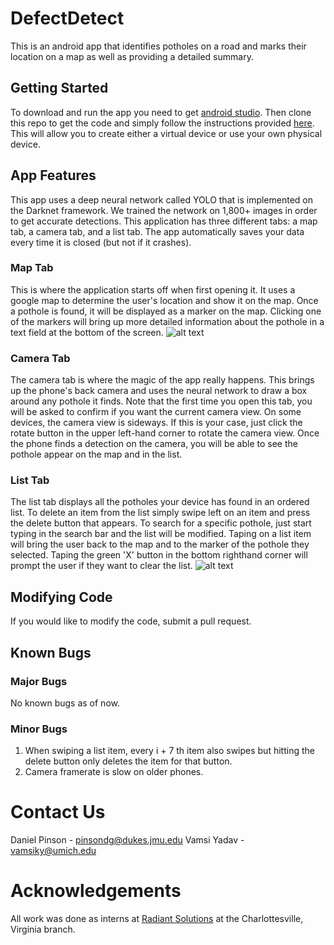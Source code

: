# DefectDetect
This is an android app that identifies potholes on a road and marks their location on a map as well as providing a detailed summary.

## Getting Started
To download and run the app you need to get [android studio](https://developer.android.com/studio/). Then clone this repo to get the code and simply follow the instructions provided [here](https://developer.android.com/training/basics/firstapp/running-app). This will allow you to create either a virtual device or use your own physical device.

## App Features
This app uses a deep neural network called YOLO that is implemented on the Darknet framework. We trained the network on 1,800+ images in order to get accurate detections. This application has three different tabs: a map tab, a camera tab, and a list tab. The app automatically saves your data every time it is closed (but not if it crashes).
### Map Tab
This is where the application starts off when first opening it. It uses a google map to determine the user's location and show it on the map. Once a pothole is found, it will be displayed as a marker on the map. Clicking one of the markers will bring up more detailed information about the pothole in a text field at the bottom of the screen.
![alt text](https://github.com/pinsondg/DefectDetect/blob/master/screenshots/Screenshot_1533579507.png)
### Camera Tab
The camera tab is where the magic of the app really happens. This brings up the phone's back camera and uses the neural network to draw a box around any pothole it finds. Note that the first time you open this tab, you will be asked to confirm if you want the current camera view. On some devices, the camera view is sideways. If this is your case, just click the rotate button in the upper left-hand corner to rotate the camera view. Once the phone finds a detection on the camera, you will be able to see the pothole appear on the map and in the list.
### List Tab
The list tab displays all the potholes your device has found in an ordered list. To delete an item from the list simply swipe left on an item and press the delete button that appears. To search for a specific pothole, just start typing in the search bar and the list will be modified. Taping on a list item will bring the user back to the map and to the marker of the pothole they selected. Taping the green 'X' button in the bottom righthand corner will prompt the user if they want to clear the list.
![alt text](https://github.com/pinsondg/DefectDetect/blob/master/screenshots/Screenshot_1533579541.png)

## Modifying Code
If you would like to modify the code, submit a pull request.

## Known Bugs
### Major Bugs
No known bugs as of now.

### Minor Bugs
1. When swiping a list item, every i + 7 th item also swipes but hitting the delete button only deletes the item for that button.
2. Camera framerate is slow on older phones.

# Contact Us
Daniel Pinson - pinsondg@dukes.jmu.edu
Vamsi Yadav - vamsiky@umich.edu

# Acknowledgements
All work was done as interns at [Radiant Solutions](http://www.radiantsolutions.com/) at the Charlottesville, Virginia branch.
